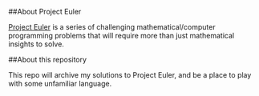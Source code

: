 ##About Project Euler

[Project Euler](https://projecteuler.net/) is a series of challenging mathematical/computer programming problems that will require more than just mathematical insights to solve.

##About this repository

This repo will archive my solutions to Project Euler, and be a place to play with some unfamiliar language.
